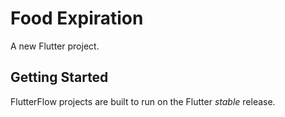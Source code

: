 # Food Expiration

A new Flutter project.

## Getting Started

FlutterFlow projects are built to run on the Flutter _stable_ release.
